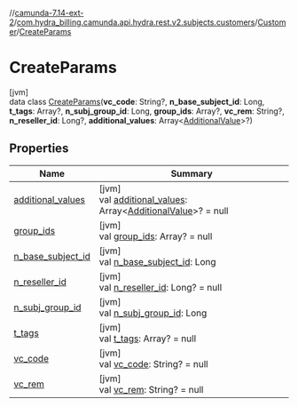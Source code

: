 //[camunda-7.14-ext-2](../../../../index.md)/[com.hydra_billing.camunda.api.hydra.rest.v2.subjects.customers](../../index.md)/[Customer](../index.md)/[CreateParams](index.md)

# CreateParams

[jvm]\
data class [CreateParams](index.md)(**vc_code**: String?, **n_base_subject_id**: Long, **t_tags**: Array<String>?, **n_subj_group_id**: Long, **group_ids**: Array<Long>?, **vc_rem**: String?, **n_reseller_id**: Long?, **additional_values**: Array<[AdditionalValue](../../../com.hydra_billing.camunda.api.hydra.common_types/-additional-value/index.md)>?)

## Properties

| Name | Summary |
|---|---|
| [additional_values](additional_values.md) | [jvm]<br>val [additional_values](additional_values.md): Array<[AdditionalValue](../../../com.hydra_billing.camunda.api.hydra.common_types/-additional-value/index.md)>? = null |
| [group_ids](group_ids.md) | [jvm]<br>val [group_ids](group_ids.md): Array<Long>? = null |
| [n_base_subject_id](n_base_subject_id.md) | [jvm]<br>val [n_base_subject_id](n_base_subject_id.md): Long |
| [n_reseller_id](n_reseller_id.md) | [jvm]<br>val [n_reseller_id](n_reseller_id.md): Long? = null |
| [n_subj_group_id](n_subj_group_id.md) | [jvm]<br>val [n_subj_group_id](n_subj_group_id.md): Long |
| [t_tags](t_tags.md) | [jvm]<br>val [t_tags](t_tags.md): Array<String>? = null |
| [vc_code](vc_code.md) | [jvm]<br>val [vc_code](vc_code.md): String? = null |
| [vc_rem](vc_rem.md) | [jvm]<br>val [vc_rem](vc_rem.md): String? = null |
